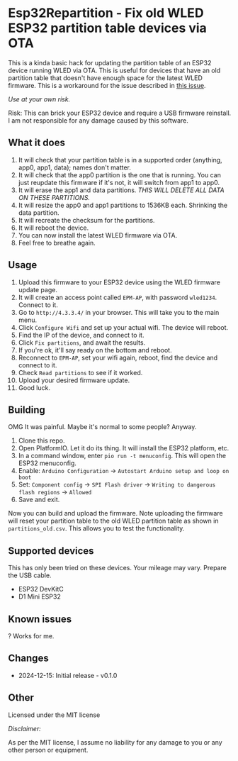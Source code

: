 # Esp32Repartition - Fix old WLED ESP32 partition table devices via OTA

This is a kinda basic hack for updating the partition table of an ESP32 device running WLED via OTA.
This is useful for devices that have an old partition table that doesn't have enough space for the latest WLED firmware.
This is a workaround for the issue described in [this issue](https://github.com/Aircoookie/WLED/issues/4369).

*Use at your own risk.*

Risk: This can brick your ESP32 device and require a USB firmware reinstall. I am not responsible for any damage caused by this software.

## What it does

1. It will check that your partition table is in a supported order (anything, app0, app1, data); names don't matter.
2. It will check that the app0 partition is the one that is running. You can just reupdate this firmware if it's not, it will switch from app1 to app0.
3. It will erase the app1 and data partitions. *THIS WILL DELETE ALL DATA ON THESE PARTITIONS.*
4. It will resize the app0 and app1 partitions to 1536KB each. Shrinking the data partition.
5. It will recreate the checksum for the partitions.
6. It will reboot the device.
7. You can now install the latest WLED firmware via OTA.
8. Feel free to breathe again.

## Usage

1. Upload this firmware to your ESP32 device using the WLED firmware update page.
2. It will create an access point called `EPM-AP`, with password `wled1234`. Connect to it.
3. Go to `http://4.3.3.4/` in your browser. This will take you to the main menu.
4. Click `Configure Wifi` and set up your actual wifi. The device will reboot.
5. Find the IP of the device, and connect to it.
6. Click `Fix partitions`, and await the results.
7. If you're ok, it'll say ready on the bottom and reboot.
8. Reconnect to `EPM-AP`, set your wifi again, reboot, find the device and connect to it.
9. Check `Read partitions` to see if it worked.
10. Upload your desired firmware update.
11. Good luck.

## Building

OMG It was painful. Maybe it's normal to some people? Anyway.

1. Clone this repo.
2. Open PlatformIO. Let it do its thing. It will install the ESP32 platform, etc.
3. In a command window, enter `pio run -t menuconfig`. This will open the ESP32 menuconfig.
4. Enable: `Arduino Configuration` -> `Autostart Arduino setup and loop on boot`
5. Set: `Component config` -> `SPI Flash driver` -> `Writing to dangerous flash regions` -> `Allowed`
6. Save and exit.

Now you can build and upload the firmware.
Note uploading the firmware will reset your partition table to the old WLED partition table as shown in `partitions_old.csv`.
This allows you to test the functionality.

## Supported devices

This has only been tried on these devices. Your mileage may vary. Prepare the USB cable.

* ESP32 DevKitC
* D1 Mini ESP32

## Known issues

? Works for me.

## Changes

* 2024-12-15: Initial release - v0.1.0

## Other

Licensed under the MIT license  

*Disclaimer:*

As per the MIT license, I assume no liability for any damage to you or any other person or equipment.  

